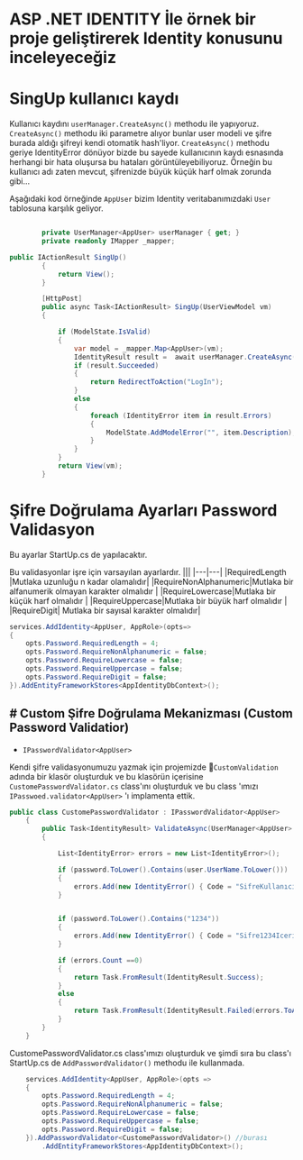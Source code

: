 # ASP .NET IDENTITY İle örnek bir proje geliştirerek Identity konusunu inceleyeceğiz


# SingUp kullanıcı kaydı
Kullanıcı kaydını ``userManager.CreateAsync()`` methodu ile yapıyoruz.
``CreateAsync()`` methodu iki parametre alıyor bunlar user modeli ve şifre burada aldığı şifreyi kendi otomatik hash'liyor.
``CreateAsync()`` methodu geriye IdentityError dönüyor bizde bu sayede kullanıcının kaydı esnasında herhangi bir hata oluşursa bu hataları görüntüleyebiliyoruz. Örneğin bu kullanıcı adı zaten mevcut, şifrenizde büyük küçük harf olmak zorunda gibi...

Aşağıdaki kod örneğinde ``AppUser`` bizim Identity veritabanımızdaki ``User`` tablosuna karşılık geliyor.

```c#

        private UserManager<AppUser> userManager { get; }
        private readonly IMapper _mapper;

public IActionResult SingUp()
        {
            return View();
        }

        [HttpPost]
        public async Task<IActionResult> SingUp(UserViewModel vm)
        {

            if (ModelState.IsValid)
            {
                var model = _mapper.Map<AppUser>(vm);
                IdentityResult result =  await userManager.CreateAsync(model, vm.Password);
                if (result.Succeeded)
                {
                    return RedirectToAction("LogIn");
                }
                else
                {
                    foreach (IdentityError item in result.Errors)
                    {
                        ModelState.AddModelError("", item.Description);
                    }
                }   
            }
            return View(vm);
        }
```

# Şifre Doğrulama Ayarları Password Validasyon

Bu ayarlar StartUp.cs de yapılacaktır.

Bu validasyonlar işre için varsayılan ayarlardır.
|||
|---|---|
|RequiredLength |Mutlaka uzunluğu n kadar olamalıdır|
|RequireNonAlphanumeric|Mutlaka bir alfanumerik olmayan karakter olmalıdır |
|RequireLowercase|Mutlaka bir küçük harf olmalıdır |
|RequireUppercase|Mutlaka bir büyük harf olmalıdır |
|RequireDigit| Mutlaka bir sayısal karakter olmalıdır|


```c#
services.AddIdentity<AppUser, AppRole>(opts=> 
{
    opts.Password.RequiredLength = 4;
    opts.Password.RequireNonAlphanumeric = false;
    opts.Password.RequireLowercase = false;
    opts.Password.RequireUppercase = false;
    opts.Password.RequireDigit = false;
}).AddEntityFrameworkStores<AppIdentityDbContext>();
```

## # Custom Şifre Doğrulama Mekanizması (Custom Password Validatior)
- `IPasswordValidator<AppUser>`

Kendi şifre validasyonumuzu yazmak için projemizde :open_file_folder:``CustomValidation`` adında bir klasör oluşturduk ve bu klasörün içerisine ``CustomePasswordValidator.cs`` class'ını oluşturduk ve bu class 'ımızı ``IPasswoed.validator<AppUser>`` 'ı implamenta ettik.


```c#
public class CustomePasswordValidator : IPasswordValidator<AppUser>
    {
        public Task<IdentityResult> ValidateAsync(UserManager<AppUser> manager, AppUser user, string password)
        {

            List<IdentityError> errors = new List<IdentityError>();

            if (password.ToLower().Contains(user.UserName.ToLower()))
            {
                errors.Add(new IdentityError() { Code = "SifreKullanıcıAdıIceriyor", Description="Şifreniz Kullanıcı Adınızı içeremez." });
            }


            if (password.ToLower().Contains("1234"))
            {
                errors.Add(new IdentityError() { Code = "Sifre1234Iceriyor", Description = "Şifreniz 1234 sayısını içeremez." });
            }

            if (errors.Count ==0)
            {
                return Task.FromResult(IdentityResult.Success);
            }
            else
            {
                return Task.FromResult(IdentityResult.Failed(errors.ToArray()));
            }
        }
    }
```
CustomePasswordValidator.cs class'ımızı oluşturduk ve şimdi sıra bu class'ı StartUp.cs de ``AddPasswordValidator()`` methodu ile kullanmada.

```c#
    services.AddIdentity<AppUser, AppRole>(opts =>
    {
        opts.Password.RequiredLength = 4;
        opts.Password.RequireNonAlphanumeric = false;
        opts.Password.RequireLowercase = false;
        opts.Password.RequireUppercase = false;
        opts.Password.RequireDigit = false;
    }).AddPasswordValidator<CustomePasswordValidator>() //burası
        .AddEntityFrameworkStores<AppIdentityDbContext>();
```